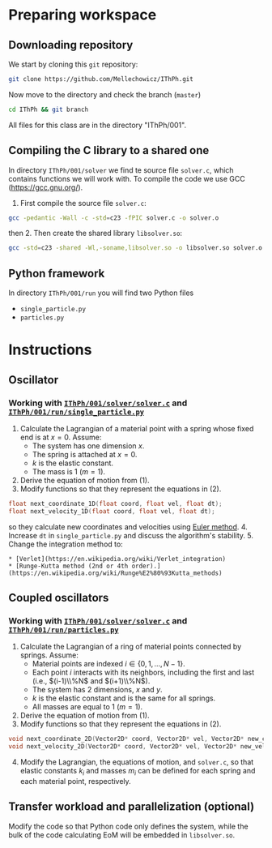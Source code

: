 # Preparing workspace

## Downloading repository
We start by cloning this `git` repository:
```bash
git clone https://github.com/Mellechowicz/IThPh.git
```
Now move to the directory and check the branch (`master`)
```bash
cd IThPh && git branch
```
All files for this class are in the directory "IThPh/001".

## Compiling the C library to a shared one
In directory `IThPh/001/solver` we find te source file `solver.c`, which contains functions we will work with. To compile the code we use GCC (https://gcc.gnu.org/).

1. First compile the source file `solver.c`:
```bash
gcc -pedantic -Wall -c -std=c23 -fPIC solver.c -o solver.o
```
then 
2. Then create the shared library `libsolver.so`:
```bash
gcc -std=c23 -shared -Wl,-soname,libsolver.so -o libsolver.so solver.o && cd -
```

## Python framework
In directory `IThPh/001/run` you will find two Python files
 * `single_particle.py`
 * `particles.py`

# Instructions

## Oscillator
### Working with [`IThPh/001/solver/solver.c`](https://github.com/Mellechowicz/IThPh/blob/master/001/solver/solver.c) and [`IThPh/001/run/single_particle.py`](https://github.com/Mellechowicz/IThPh/blob/master/001/run/single_particle.py)

1. Calculate the Lagrangian of a material point with a spring whose fixed end is at $x=0$. Assume:
    * The system has one dimension $x$.
    * The spring is attached at $x=0$.
    * $k$ is the elastic constant.
    * The mass is 1 ($m=1$).
2. Derive the equation of motion from (1).
3. Modify functions so that they represent the equations in (2).
    
```c
float next_coordinate_1D(float coord, float vel, float dt);
float next_velocity_1D(float coord, float vel, float dt);
```
   so they calculate new coordinates and velocities using [Euler method](https://en.wikipedia.org/wiki/Euler_method).
4. Increase `dt` in `single_particle.py` and discuss the algorithm's stability.
5. Change the integration method to:

    * [Verlet](https://en.wikipedia.org/wiki/Verlet_integration)
    * [Runge-Kutta method (2nd or 4th order).](https://en.wikipedia.org/wiki/Runge%E2%80%93Kutta_methods)

## Coupled oscillators
### Working with [`IThPh/001/solver/solver.c`](https://github.com/Mellechowicz/IThPh/blob/master/001/solver/solver.c) and [`IThPh/001/run/particles.py`](https://github.com/Mellechowicz/IThPh/blob/master/001/run/particles.py)

1. Calculate the Lagrangian of a ring of material points connected by springs. Assume:
    * Material points are indexed $i \in \{0, 1, ..., N-1\}$.
    * Each point $i$ interacts with its neighbors, including the first and last (i.e., $(i-1)\\%N$ and $(i+1)\\%N$).
    * The system has 2 dimensions, $x$ and $y$.
    * $k$ is the elastic constant and is the same for all springs.
    * All masses are equal to 1 ($m=1$).
2. Derive the equation of motion from (1).
3. Modify functions so that they represent the equations in (2).
```c
void next_coordinate_2D(Vector2D* coord, Vector2D* vel, Vector2D* new_coord, float dt); 
void next_velocity_2D(Vector2D* coord, Vector2D* vel, Vector2D* new_vel, float dt);
```
4. Modify the Lagrangian, the equations of motion, and `solver.c`, so that elastic constants $k_i$ and masses $m_i$ can be defined for each spring and each material point, respectively.

## Transfer workload and parallelization (optional)
Modify the code so that Python code only defines the system, while the bulk of the code calculating EoM will be embedded in `libsolver.so`.
